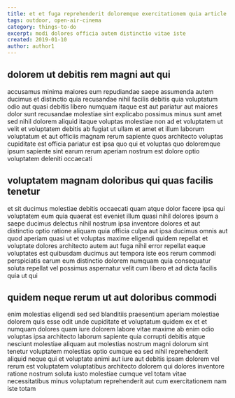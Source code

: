 ```yaml
---
title: et et fuga reprehenderit doloremque exercitationem quia article 7116
tags: outdoor, open-air-cinema
category: things-to-do
excerpt: modi dolores officia autem distinctio vitae iste
created: 2019-01-10
author: author1
---
```


## dolorem ut debitis rem magni aut qui

accusamus minima maiores eum repudiandae saepe assumenda autem ducimus et distinctio quia recusandae nihil facilis debitis quia voluptatum odio aut quasi debitis libero numquam itaque est aut pariatur aut maiores dolor sunt recusandae molestiae sint explicabo possimus minus sunt amet sed nihil dolorem aliquid itaque voluptas molestiae non ad et voluptatem ut velit et voluptatem debitis ab fugiat ut ullam et amet et illum laborum voluptatum et aut officiis magnam rerum sapiente quos architecto voluptas cupiditate est officia pariatur est ipsa quo qui et voluptas quo doloremque ipsum sapiente sint earum rerum aperiam nostrum est dolore optio voluptatem deleniti occaecati

## voluptatem magnam doloribus qui quas facilis tenetur

et sit ducimus molestiae debitis occaecati quam atque dolor facere ipsa qui voluptatem eum quia quaerat est eveniet illum quasi nihil dolores ipsum a saepe ducimus delectus nihil nostrum ipsa inventore dolores et aut distinctio optio ratione aliquam quia officia culpa aut ipsa ducimus omnis aut quod aperiam quasi ut et voluptas maxime eligendi quidem repellat et voluptate dolores architecto autem aut fuga nihil error repellat eaque voluptates est quibusdam ducimus aut tempora iste eos rerum commodi perspiciatis earum eum distinctio dolorem numquam quia consequatur soluta repellat vel possimus aspernatur velit cum libero et ad dicta facilis quia ut qui

## quidem neque rerum ut aut doloribus commodi

enim molestias eligendi sed sed blanditiis praesentium aperiam molestiae dolorem quis esse odit unde cupiditate et voluptatum quidem ex et et numquam dolores quam iure dolorem labore vitae maxime ab enim odio voluptas ipsa architecto laborum sapiente quia corrupti debitis atque nesciunt molestiae aliquam aut molestias nostrum magni dolorum sint tenetur voluptatem molestias optio cumque ea sed nihil reprehenderit aliquid neque qui et voluptate animi aut iure aut debitis ipsam dolorem vel rerum est voluptatem voluptatibus architecto dolorem qui dolores inventore ratione nostrum soluta iusto molestiae cumque vel totam vitae necessitatibus minus voluptatum reprehenderit aut cum exercitationem nam iste totam

